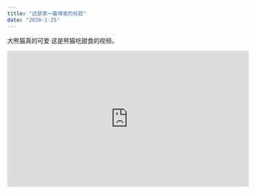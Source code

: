 ```yaml
---
title: "这是第一篇博客的标题"
date: "2020-1-25"
---
```

大熊猫真的可爱
这是熊猫吃甜食的视频。
<iframe width="560" height="315" src="https://www.youtube.com/embed/4n0xNbfJLR8" frameborder="0" allowfullscreen></iframe>